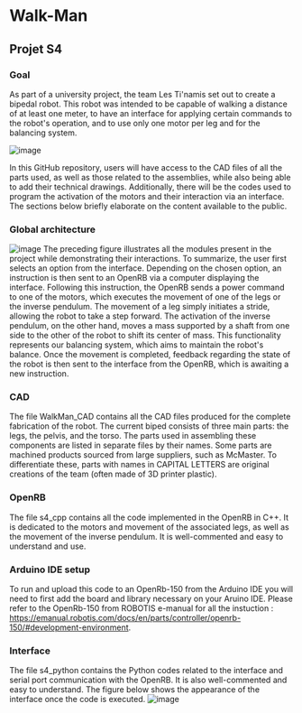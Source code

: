 # Walk-Man
## Projet S4
### Goal 
As part of a university project, the team Les Ti'namis set out to create a bipedal robot. This robot was intended to be capable of walking a distance of at least one meter, to have an interface for applying certain commands to the robot's operation, and to use only one motor per leg and for the balancing system.

![image](https://github.com/Svetoscope/Walk-Man/assets/108663152/f8511bf5-1b67-4ef9-9938-c9775422be6c)

In this GitHub repository, users will have access to the CAD files of all the parts used, as well as those related to the assemblies, while also being able to add their technical drawings. Additionally, there will be the codes used to program the activation of the motors and their interaction via an interface. The sections below briefly elaborate on the content available to the public.
### Global architecture
![image](https://github.com/Svetoscope/Walk-Man/assets/108663152/3d6c019c-59bf-4007-aa0e-1d57f6c1e541)
The preceding figure illustrates all the modules present in the project while demonstrating their interactions. To summarize, the user first selects an option from the interface. Depending on the chosen option, an instruction is then sent to an OpenRB via a computer displaying the interface. Following this instruction, the OpenRB sends a power command to one of the motors, which executes the movement of one of the legs or the inverse pendulum. The movement of a leg simply initiates a stride, allowing the robot to take a step forward. The activation of the inverse pendulum, on the other hand, moves a mass supported by a shaft from one side to the other of the robot to shift its center of mass. This functionality represents our balancing system, which aims to maintain the robot's balance. Once the movement is completed, feedback regarding the state of the robot is then sent to the interface from the OpenRB, which is awaiting a new instruction.

### CAD
The file WalkMan_CAD contains all the CAD files produced for the complete fabrication of the robot. The current biped consists of three main parts: the legs, the pelvis, and the torso. The parts used in assembling these components are listed in separate files by their names. Some parts are machined products sourced from large suppliers, such as McMaster. To differentiate these, parts with names in CAPITAL LETTERS are original creations of the team (often made of 3D printer plastic).

### OpenRB
The file s4_cpp contains all the code implemented in the OpenRB in C++. It is dedicated to the motors and movement of the associated legs, as well as the movement of the inverse pendulum. It is well-commented and easy to understand and use.

### Arduino IDE setup
To run and upload this code to an OpenRb-150 from the Arduino IDE you will need to first add the board and library necessary on your Aruino IDE.
Please refer to the OpenRb-150 from ROBOTIS e-manual for all the instuction : https://emanual.robotis.com/docs/en/parts/controller/openrb-150/#development-environment.

### Interface
The file s4_python contains the Python codes related to the interface and serial port communication with the OpenRB. It is also well-commented and easy to understand. The figure below shows the appearance of the interface once the code is executed.
![image](https://github.com/Svetoscope/Walk-Man/assets/108663152/585d053f-fbb1-4536-a182-47b7b1134d8f)


